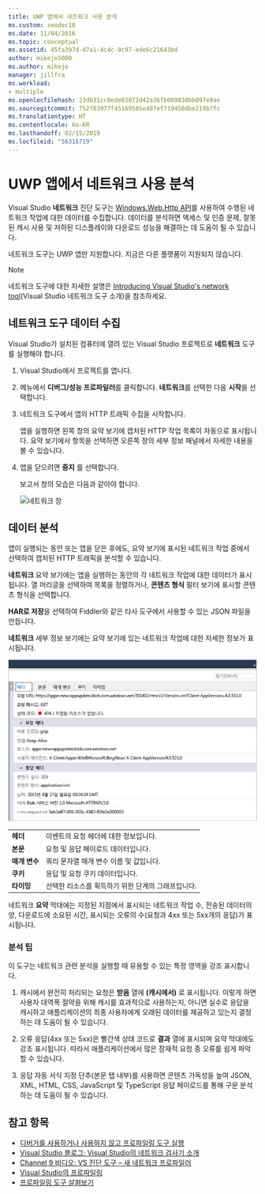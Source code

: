 ```yaml
---
title: UWP 앱에서 네트워크 사용 분석
ms.custom: seodec18
ms.date: 11/04/2016
ms.topic: conceptual
ms.assetid: 45fa397d-d7a1-4c4c-9c97-ede6c21643bd
author: mikejo5000
ms.author: mikejo
manager: jillfra
ms.workload:
- multiple
ms.openlocfilehash: 23db31cc0ede03072d42a36fb089038bb097e9ae
ms.sourcegitcommit: 752f03977f45169585e407ef719450dbe219b7fc
ms.translationtype: HT
ms.contentlocale: ko-KR
ms.lasthandoff: 02/15/2019
ms.locfileid: "56316719"
---
```

# <a name="analyze-network-usage-in-uwp-apps"></a>UWP 앱에서 네트워크 사용 분석
Visual Studio **네트워크** 진단 도구는 [Windows.Web.Http API](/uwp/api/windows.web.http)를 사용하여 수행된 네트워크 작업에 대한 데이터를 수집합니다. 데이터를 분석하면 액세스 및 인증 문제, 잘못된 캐시 사용 및 저하된 디스플레이와 다운로드 성능을 해결하는 데 도움이 될 수 있습니다.

 네트워크 도구는 UWP 앱만 지원합니다. 지금은 다른 플랫폼이 지원되지 않습니다.

> [!NOTE]
>  네트워크 도구에 대한 자세한 설명은 [Introducing Visual Studio's network tool](https://devblogs.microsoft.com/visualstudio/introducing-visual-studios-network-tool/)(Visual Studio 네트워크 도구 소개)을 참조하세요.

## <a name="collect-network-tool-data"></a>네트워크 도구 데이터 수집
 Visual Studio가 설치된 컴퓨터에 열려 있는 Visual Studio 프로젝트로 **네트워크** 도구를 실행해야 합니다.

1. Visual Studio에서 프로젝트를 엽니다.

2. 메뉴에서 **디버그/성능 프로파일러**를 클릭합니다. **네트워크**를 선택한 다음 **시작**을 선택합니다.

3. 네트워크 도구에서 앱의 HTTP 트래픽 수집을 시작합니다.

    앱을 실행하면 왼쪽 창의 요약 보기에 캡처된 HTTP 작업 목록이 자동으로 표시됩니다. 요약 보기에서 항목을 선택하면 오른쪽 창의 세부 정보 패널에서 자세한 내용을 볼 수 있습니다.

4. 앱을 닫으려면 **중지** 를 선택합니다.

   보고서 창의 모습은 다음과 같아야 합니다.

   ![네트워크 창](../profiling/media/network_fullwindow.png "NETWORK_FullWindow")

## <a name="analyze-data"></a>데이터 분석
 앱이 실행되는 동안 또는 앱을 닫은 후에도, 요약 보기에 표시된 네트워크 작업 중에서 선택하여 캡처된 HTTP 트래픽을 분석할 수 있습니다.

 **네트워크** 요약 보기에는 앱을 실행하는 동안의 각 네트워크 작업에 대한 데이터가 표시됩니다. 열 머리글을 선택하여 목록을 정렬하거나, **콘텐츠 형식** 필터 보기에 표시할 콘텐츠 형식을 선택합니다.

 **HAR로 저장**을 선택하여 Fiddler와 같은 타사 도구에서 사용할 수 있는 JSON 파일을 만듭니다.

 **네트워크** 세부 정보 보기에는 요약 보기에 있는 네트워크 작업에 대한 자세한 정보가 표시됩니다.

 ![네트워크 도구 세부 정보 창](../profiling/media/network_detailsviewpane.png "NETWORK_DetailsViewPane")

|||
|-|-|
|**헤더**|이벤트의 요청 헤더에 대한 정보입니다.|
|**본문**|요청 및 응답 페이로드 데이터입니다.|
|**매개 변수**|쿼리 문자열 매개 변수 이름 및 값입니다.|
|**쿠키**|응답 및 요청 쿠키 데이터입니다.|
|**타이밍**|선택한 리소스를 획득하기 위한 단계의 그래프입니다.|

 네트워크 **요약** 막대에는 지정된 지점에서 표시되는 네트워크 작업 수, 전송된 데이터의 양, 다운로드에 소요된 시간, 표시되는 오류의 수(요청과 4xx 또는 5xx개의 응답)가 표시됩니다.

### <a name="analysis-tips"></a>분석 팁
 이 도구는 네트워크 관련 분석을 실행할 때 유용할 수 있는 특정 영역을 강조 표시합니다.

1.  캐시에서 완전히 처리되는 요청은 **받음** 열에 **(캐시에서)** 로 표시됩니다. 이렇게 하면 사용자 대역폭 절약을 위해 캐시를 효과적으로 사용하는지, 아니면 실수로 응답을 캐시하고 애플리케이션의 최종 사용자에게 오래된 데이터를 제공하고 있는지 결정하는 데 도움이 될 수 있습니다.

2.  오류 응답(4xx 또는 5xx)은 빨간색 상태 코드로 **결과** 열에 표시되며 요약 막대에도 강조 표시됩니다. 따라서 애플리케이션에서 많은 잠재적 요청 중 오류를 쉽게 파악할 수 있습니다.

3.  응답 자동 서식 지정 단추(본문 탭 내부)를 사용하면 콘텐츠 가독성을 높여 JSON, XML, HTML, CSS, JavaScript 및 TypeScript 응답 페이로드를 통해 구문 분석하는 데 도움이 될 수 있습니다.

## <a name="see-also"></a>참고 항목

- [디버거를 사용하거나 사용하지 않고 프로파일링 도구 실행](../profiling/running-profiling-tools-with-or-without-the-debugger.md)
- [Visual Studio 블로그: Visual Studio의 네트워크 검사기 소개](http://go.microsoft.com/fwlink/?LinkId=535022)
- [Channel 9 비디오: VS 진단 도구 – 새 네트워크 프로파일러](https://channel9.msdn.com/Series/ConnectOn-Demand/206)
- [Visual Studio의 프로파일링](../profiling/index.md)
- [프로파일링 도구 살펴보기](../profiling/profiling-feature-tour.md)